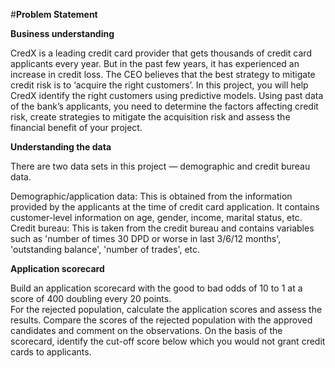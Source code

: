 #<b>Problem Statement</b>

<b>Business understanding</b>

CredX is a leading credit card provider that gets thousands of credit card applicants every year. But in the past few years, it has experienced an increase in credit loss. The CEO believes that the best strategy to mitigate credit risk is to ‘acquire the right customers’.
In this project, you will help CredX identify the right customers using predictive models. Using past data of the bank’s applicants, you need to determine the factors affecting credit risk, create strategies to mitigate the acquisition risk and assess the financial benefit of your project.   


<b>Understanding the data</b> 

There are two data sets in this project — demographic and credit bureau data.  

Demographic/application data: This is obtained from the information provided by the applicants at the time of credit card application. It contains customer-level information on age, gender, income, marital status, etc.
Credit bureau: This is taken from the credit bureau and contains variables such as 'number of times 30 DPD or worse in last 3/6/12 months', 'outstanding balance', 'number of trades', etc.


<b>Application scorecard</b>

Build an application scorecard with the good to bad odds of 10 to 1 at a score of 400 doubling every 20 points.  
For the rejected population, calculate the application scores and assess the results. Compare the scores of the rejected population with the approved candidates and comment on the observations.
On the basis of the scorecard, identify the cut-off score below which you would not grant credit cards to applicants.
